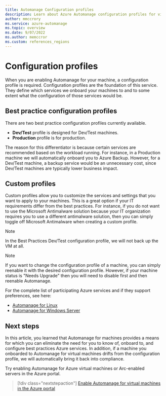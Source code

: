 ```yaml
---
title: Automanage Configuration profiles
description: Learn about Azure Automanage configuration profiles for virtual machines.
author: mmccrory
ms.service: azure-automanage
ms.topic: overview
ms.date: 9/07/2022
ms.author: memccror
ms.custom: references_regions
---
```


# Configuration profiles

When you are enabling Automanage for your machine, a configuration profile is required. Configuration profiles are the foundation of this service. They define which services we onboard your machines to and to some extent what the configuration of those services would be.

## Best practice configuration profiles

There are two best practice configuration profiles currently available.

- **Dev/Test** profile is designed for Dev/Test machines.
- **Production** profile is for production.

The reason for this differentiator is because certain services are recommended based on the workload running. For instance, in a Production machine we will automatically onboard you to Azure Backup. However, for a Dev/Test machine, a backup service would be an unnecessary cost, since Dev/Test machines are typically lower business impact.

## Custom profiles

Custom profiles allow you to customize the services and settings that you want to apply to your machines. This is a great option if your IT requirements differ from the best practices. For instance, if you do not want to use the Microsoft Antimalware solution because your IT organization requires you to use a different antimalware solution, then you can simply toggle off Microsoft Antimalware when creating a custom profile.

> [!NOTE]
> In the Best Practices Dev/Test configuration profile, we will not back up the VM at all.

> [!NOTE]
> If you want to change the configuration profile of a machine, you can simply reenable it with the desired configuration profile. However, if your machine status is "Needs Upgrade" then you will need to disable first and then reenable Automanage. 

For the complete list of participating Azure services and if they support preferences, see here:
- [Automanage for Linux](automanage-linux.md)
- [Automanage for Windows Server](automanage-windows-server.md)

## Next steps

In this article, you learned that Automanage for machines provides a means for which you can eliminate the need for you to know of, onboard to, and configure best practices Azure services. In addition, if a machine you onboarded to Automanage for virtual machines drifts from the configuration profile, we will automatically bring it back into compliance.

Try enabling Automanage for Azure virtual machines or Arc-enabled servers in the Azure portal.

> [!div class="nextstepaction"]
> [Enable Automanage for virtual machines in the Azure portal](quick-create-virtual-machines-portal.md)
